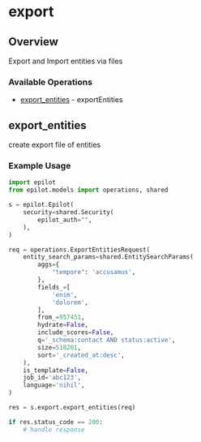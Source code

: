 # export

## Overview

Export and Import entities via files

### Available Operations

* [export_entities](#export_entities) - exportEntities

## export_entities

create export file of entities

### Example Usage

```python
import epilot
from epilot.models import operations, shared

s = epilot.Epilot(
    security=shared.Security(
        epilot_auth="",
    ),
)

req = operations.ExportEntitiesRequest(
    entity_search_params=shared.EntitySearchParams(
        aggs={
            "tempore": 'accusamus',
        },
        fields_=[
            'enim',
            'dolorem',
        ],
        from_=957451,
        hydrate=False,
        include_scores=False,
        q='_schema:contact AND status:active',
        size=518201,
        sort='_created_at:desc',
    ),
    is_template=False,
    job_id='abc123',
    language='nihil',
)

res = s.export.export_entities(req)

if res.status_code == 200:
    # handle response
```
